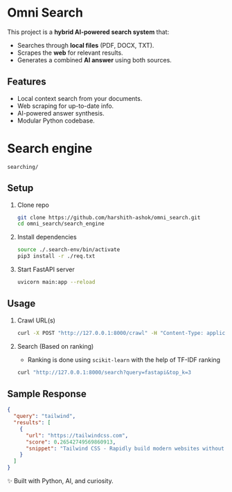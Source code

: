 # Omni Search

This project is a **hybrid AI-powered search system** that:

- Searches through **local files** (PDF, DOCX, TXT).
- Scrapes the **web** for relevant results.
- Generates a combined **AI answer** using both sources.

## Features

- Local context search from your documents.
- Web scraping for up-to-date info.
- AI-powered answer synthesis.
- Modular Python codebase.

# Search engine

`searching/`

## Setup

1. Clone repo

   ```bash
   git clone https://github.com/harshith-ashok/omni_search.git
   cd omni_search/search_engine
   ```

2. Install dependencies

   ```bash
   source ./.search-env/bin/activate
   pip3 install -r ./req.txt
   ```

3. Start FastAPI server

   ```bash
   uvicorn main:app --reload
   ```

## Usage

1. Crawl URL(s)

   ```bash
   curl -X POST "http://127.0.0.1:8000/crawl" -H "Content-Type: application/json" -d '["https://example.com", "https://tailwindcss.com"]'
   ```

2. Search (Based on ranking)

   - Ranking is done using `scikit-learn` with the help of TF-IDF ranking

   ```bash
   curl "http://127.0.0.1:8000/search?query=fastapi&top_k=3
   ```

## Sample Response

```json
{
  "query": "tailwind",
  "results": [
    {
      "url": "https://tailwindcss.com",
      "score": 0.26542749569860913,
      "snippet": "Tailwind CSS - Rapidly build modern websites without ever leaving your HTML. v4.1 ⌘K Ctrl K Docs Blog Showcase Sponsor Plus text-4xl text-5xl text-6xl text-8xl text-gray-950 text-white tracking-tighter text-balance Rapidly build modern websites without ever leaving your HTML. text-lg text-gray-950 t"
    }
  ]
}
```

✨ Built with Python, AI, and curiosity.
